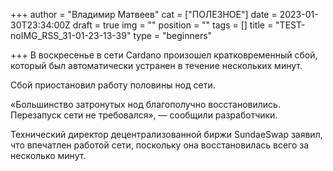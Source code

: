 +++
author = "Владимир Матвеев"
cat = ["ПОЛЕЗНОЕ"]
date = 2023-01-30T23:34:00Z
draft = true
img = ""
position = ""
tags = []
title = "TEST-noIMG_RSS_31-01-23-13-39"
type = "beginners"

+++
В воскресенье в сети Cardano произошел кратковременный сбой, который был автоматически устранен в течение нескольких минут.

Сбой приостановил работу половины нод сети.

«Большинство затронутых нод благополучно восстановились. Перезапуск сети не требовался», — сообщили разработчики.

Технический директор децентрализованной биржи SundaeSwap заявил, что впечатлен работой сети, поскольку она восстановилась всего за несколько минут.